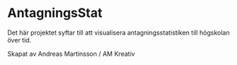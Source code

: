 # AntagningsStat

Det här projektet syftar till att visualisera antagningsstatistiken till högskolan över tid.

Skapat av Andreas Martinsson / AM Kreativ

